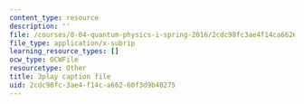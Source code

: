 ```yaml
---
content_type: resource
description: ''
file: /courses/8-04-quantum-physics-i-spring-2016/2cdc98fc3ae4f14ca66260f3d9b40275_GWMeYKUvj7Y.srt
file_type: application/x-subrip
learning_resource_types: []
ocw_type: OCWFile
resourcetype: Other
title: 3play caption file
uid: 2cdc98fc-3ae4-f14c-a662-60f3d9b40275
---
```

